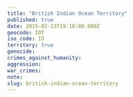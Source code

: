 ```yaml
---
title: "British Indian Ocean Territory"
published: true
date: 2015-02-23T19:18:00.000Z
geocode: IOT
iso_code: IO
territory: true
genocide:
crimes_against_humanity:
aggression:
war_crimes:
note:
slug: british-indian-ocean-territory
---
```

